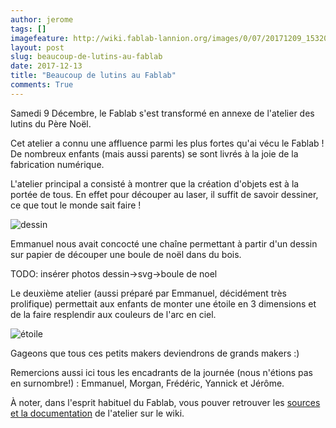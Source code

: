 ```yaml
---
author: jerome
tags: []
imagefeature: http://wiki.fablab-lannion.org/images/0/07/20171209_153201.jpg
layout: post
slug: beaucoup-de-lutins-au-fablab
date: 2017-12-13
title: "Beaucoup de lutins au Fablab"
comments: True
---
```

Samedi 9 Décembre, le Fablab s'est transformé en annexe de l'atelier des lutins du Père Noël.

Cet atelier a connu une affluence parmi les plus fortes qu'ai vécu le Fablab !
De nombreux enfants (mais aussi parents) se sont livrés à la joie de la fabrication numérique.

L'atelier principal a consisté à montrer que la création d'objets est à la portée de tous.
En effet pour découper au laser, il suffit de savoir dessiner, ce que tout le monde sait faire !

![dessin](http://wiki.fablab-lannion.org/images/b/ba/20171209_153154.jpg)

Emmanuel nous avait concocté une chaîne permettant à partir d'un dessin sur papier de découper une boule de noël dans du bois.

TODO: insérer photos dessin->svg->boule de noel

Le deuxième atelier (aussi préparé par Emmanuel, décidément très prolifique) permettait aux enfants de monter une étoile en 3 dimensions et de la faire resplendir aux couleurs de l'arc en ciel.

![étoile](http://wiki.fablab-lannion.org/images/8/8b/Etoilenoel.jpg)

Gageons que tous ces petits makers deviendrons de grands makers :)

Remercions aussi ici tous les encadrants de la journée (nous n'étions pas en surnombre!) : Emmanuel, Morgan, Frédéric, Yannick et Jérôme.

À noter, dans l'esprit habituel du Fablab, vous pouver retrouver les [sources et la documentation](http://wiki.fablab-lannion.org//index.php?title=AtelierNoel2017) de l'atelier sur le wiki.
